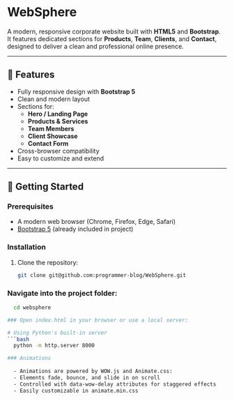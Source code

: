 # WebSphere

A modern, responsive corporate website built with **HTML5** and **Bootstrap**.  
It features dedicated sections for **Products**, **Team**, **Clients**, and **Contact**, designed to deliver a clean and professional online presence.

---

## 📌 Features
- Fully responsive design with **Bootstrap 5**
- Clean and modern layout
- Sections for:
  - **Hero / Landing Page**
  - **Products & Services**
  - **Team Members**
  - **Client Showcase**
  - **Contact Form**
- Cross-browser compatibility
- Easy to customize and extend

---
## 🚀 Getting Started

### Prerequisites
- A modern web browser (Chrome, Firefox, Edge, Safari)
- [Bootstrap 5](https://getbootstrap.com) (already included in project)

### Installation
1. Clone the repository:
   ```bash
   git clone git@github.com:programmer-blog/WebSphere.git

### Navigate into the project folder:

```bash
  cd websphere

### Open index.html in your browser or use a local server:

# Using Python's built-in server
```bash
  python -m http.server 8000

### Animations
 
  - Animations are powered by WOW.js and Animate.css:
  - Elements fade, bounce, and slide in on scroll
  - Controlled with data-wow-delay attributes for staggered effects
  - Easily customizable in animate.min.css

